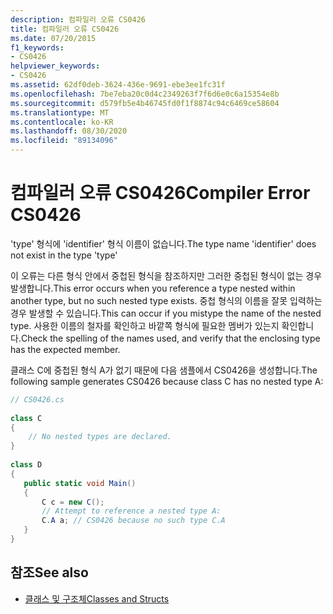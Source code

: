 ```yaml
---
description: 컴파일러 오류 CS0426
title: 컴파일러 오류 CS0426
ms.date: 07/20/2015
f1_keywords:
- CS0426
helpviewer_keywords:
- CS0426
ms.assetid: 62df0deb-3624-436e-9691-ebe3ee1fc31f
ms.openlocfilehash: 7be7eba20c0d4c2349263f7f6d6e0c6a15354e8b
ms.sourcegitcommit: d579fb5e4b46745fd0f1f8874c94c6469ce58604
ms.translationtype: MT
ms.contentlocale: ko-KR
ms.lasthandoff: 08/30/2020
ms.locfileid: "89134096"
---
```

# <a name="compiler-error-cs0426"></a><span data-ttu-id="b40a6-103">컴파일러 오류 CS0426</span><span class="sxs-lookup"><span data-stu-id="b40a6-103">Compiler Error CS0426</span></span>
<span data-ttu-id="b40a6-104">'type' 형식에 'identifier' 형식 이름이 없습니다.</span><span class="sxs-lookup"><span data-stu-id="b40a6-104">The type name 'identifier' does not exist in the type 'type'</span></span>  
  
 <span data-ttu-id="b40a6-105">이 오류는 다른 형식 안에서 중첩된 형식을 참조하지만 그러한 중첩된 형식이 없는 경우 발생합니다.</span><span class="sxs-lookup"><span data-stu-id="b40a6-105">This error occurs when you reference a type nested within another type, but no such nested type exists.</span></span> <span data-ttu-id="b40a6-106">중첩 형식의 이름을 잘못 입력하는 경우 발생할 수 있습니다.</span><span class="sxs-lookup"><span data-stu-id="b40a6-106">This can occur if you mistype the name of the nested type.</span></span> <span data-ttu-id="b40a6-107">사용한 이름의 철자를 확인하고 바깥쪽 형식에 필요한 멤버가 있는지 확인합니다.</span><span class="sxs-lookup"><span data-stu-id="b40a6-107">Check the spelling of the names used, and verify that the enclosing type has the expected member.</span></span>  
  
 <span data-ttu-id="b40a6-108">클래스 C에 중첩된 형식 A가 없기 때문에 다음 샘플에서 CS0426을 생성합니다.</span><span class="sxs-lookup"><span data-stu-id="b40a6-108">The following sample generates CS0426 because class C has no nested type A:</span></span>  
  
```csharp  
// CS0426.cs  
  
class C  
{  
    // No nested types are declared.
}  
  
class D  
{  
   public static void Main()  
   {  
       C c = new C();  
       // Attempt to reference a nested type A:  
       C.A a; // CS0426 because no such type C.A  
   }  
}  
```  
  
## <a name="see-also"></a><span data-ttu-id="b40a6-109">참조</span><span class="sxs-lookup"><span data-stu-id="b40a6-109">See also</span></span>

- [<span data-ttu-id="b40a6-110">클래스 및 구조체</span><span class="sxs-lookup"><span data-stu-id="b40a6-110">Classes and Structs</span></span>](../programming-guide/classes-and-structs/index.md)
